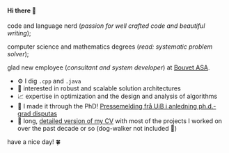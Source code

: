 #### Hi there 👋

code and language nerd (_passion for well crafted code and beautiful writing_);

computer science and mathematics degrees (_read: systematic problem solver_);

glad new employee (_consultant and system developer_) at [Bouvet ASA](https://www.bouvet.no/).

- ⚙️ I dig `.cpp` and `.java`
- :rocket: interested in robust and scalable solution architectures
- 📈 expertise in optimization and the design and analysis of algorithms
- 💅 I made it through the PhD! [Pressemelding frå UiB i anledning ph.d.-grad disputas](https://www.uib.no/nye-doktorgrader/166501/matematikk-og-kode-beste-uavhengige-delnettverk)
- 🔎 long, [detailed version of my CV](phillippe-samer-detailed-cv.pdf) with most of the projects I worked on over the past decade or so (dog-walker not included 🐶)

have a nice day! 🍀
